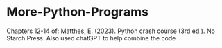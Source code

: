# More-Python-Programs
Chapters 12-14 of: Matthes, E. (2023). Python crash course (3rd ed.). No Starch Press.
Also used chatGPT to help combine the code
